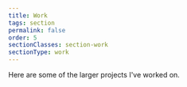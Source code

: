 ```yaml
---
title: Work
tags: section
permalink: false
order: 5
sectionClasses: section-work
sectionType: work
---
```


Here are some of the larger projects I've worked on.

